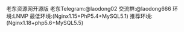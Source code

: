 老东资源网开源版
老东Telegram:@laodong02 交流群:@laodong666
环境:LNMP
最低环境:(Nginx1.15+PhP5.4+MySQL5.1)
推荐环境:(Nginx1.18+php5.6+MySQL5.5)
